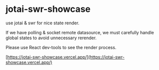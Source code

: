 # jotai-swr-showcase
use jotai &amp; swr for nice state render.

If we have polling & socket remote datasource, we must carefully handle global states to avoid unnecessary rerender.

Please use React dev-tools to see the render process.

 [https://jotai-swr-showcase.vercel.app/](https://jotai-swr-showcase.vercel.app/)

